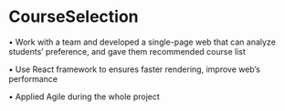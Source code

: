 # CourseSelection

•	Work with a team and developed a single-page web that can analyze students’ preference, and gave them recommended course list

•	Use React framework to ensures faster rendering, improve web’s performance

•	Applied Agile during the whole project
